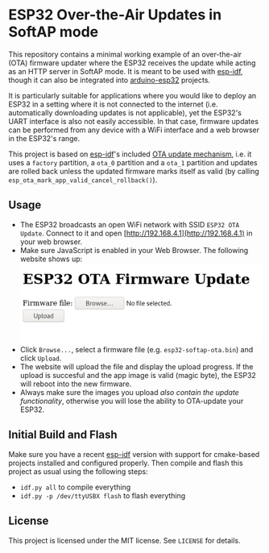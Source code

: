 # ESP32 Over-the-Air Updates in SoftAP mode
This repository contains a minimal working example of an over-the-air (OTA) firmware updater where the ESP32 receives the update while acting as an HTTP server in SoftAP mode.
It is meant to be used with [esp-idf](https://github.com/espressif/esp-idf), though it can also be integrated into [arduino-esp32](https://github.com/espressif/arduino-esp32) projects.

It is particularly suitable for applications where you would like to deploy an ESP32 in a setting where it is not connected to the internet (i.e. automatically downloading updates is not applicable), yet the ESP32's UART interface is also not easily accessible.
In that case, firmware updates can be performed from any device with a WiFi interface and a web browser in the ESP32's range.

This project is based on [esp-idf](https://github.com/espressif/esp-idf)'s included [OTA update mechanism](https://docs.espressif.com/projects/esp-idf/en/latest/esp32/api-reference/system/ota.html), i.e. it uses a `factory` partition, a `ota_0` partition and a `ota_1` partition and updates are rolled back unless the updated firmware marks itself as valid (by calling `esp_ota_mark_app_valid_cancel_rollback()`).

## Usage
* The ESP32 broadcasts an open WiFi network with SSID `ESP32 OTA Update`. Connect to it and open [http://192.168.4.1](http://192.168.4.1) in your web browser.
* Make sure JavaScript is enabled in your Web Browser. The following website shows up:
![Screenshot](screenshot.png)
* Click `Browse...`, select a firmware file (e.g. `esp32-softap-ota.bin`) and click `Upload`. 
* The website will upload the file and display the upload progress. If the upload is succesful and the app image is valid (magic byte), the ESP32 will reboot into the new firmware.
* Always make sure the images you upload *also contain the update functionality*, otherwise you will lose the ability to OTA-update your ESP32.

## Initial Build and Flash
Make sure you have a recent [esp-idf](https://github.com/espressif/esp-idf) version with support for cmake-based projects installed and configured properly. Then compile and flash this project as usual using the following steps:

* `idf.py all` to compile everything
* `idf.py -p /dev/ttyUSBX flash` to flash everything

## License
This project is licensed under the MIT license. See `LICENSE` for details.
